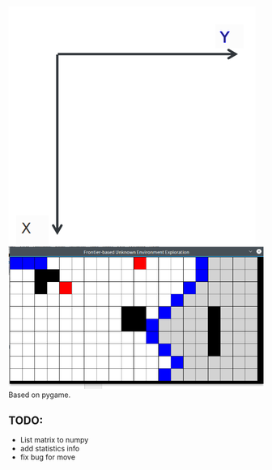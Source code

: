 ![](img/coodinate.png)
![](img/map.png)
Based on pygame.
## TODO:
 - List matrix to numpy
 - add statistics info
 - fix bug for move

